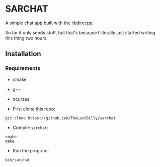 # SARCHAT

A simple chat app built with the [libdirecpp](https://github.com/TheLastBilly/libdirecpp).

So far it only sends stuff, but that's because I literally just started writing this thing two hours.

## Installation

### Requirements
* cmake
* g++
* ncurses

* First clone this repo:

```
git clone https://github.com/TheLastBilly/sarchat
```

* Compile `sarchat`:

```
cmake
make
```

* Run the program:

```
bin/sarchat
```
